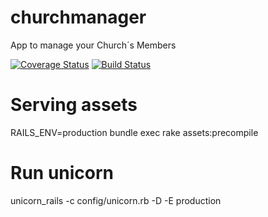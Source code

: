 churchmanager
=============

App to manage your Church´s Members

[![Coverage Status](https://img.shields.io/coveralls/gwmoura/churchmanager.svg)](https://coveralls.io/r/gwmoura/churchmanager)
[![Build Status](https://travis-ci.org/gwmoura/churchmanager.svg?branch=master)](https://travis-ci.org/gwmoura/churchmanager)

Serving assets
==============

RAILS_ENV=production bundle exec rake assets:precompile


Run unicorn
===========

unicorn_rails -c config/unicorn.rb -D -E production



